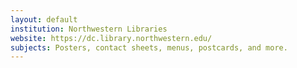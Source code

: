 ```yaml
---
layout: default
institution: Northwestern Libraries
website: https://dc.library.northwestern.edu/
subjects: Posters, contact sheets, menus, postcards, and more.
---
```

